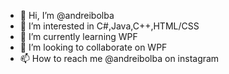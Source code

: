 - 👋 Hi, I’m @andreibolba
- 👀 I’m interested in C#,Java,C++,HTML/CSS
- 🌱 I’m currently learning WPF
- 💞️ I’m looking to collaborate on WPF
- 📫 How to reach me @andreibolba on instagram

<!---
andreibolba/andreibolba is a ✨ special ✨ repository because its `README.md` (this file) appears on your GitHub profile.
You can click the Preview link to take a look at your changes.
--->
